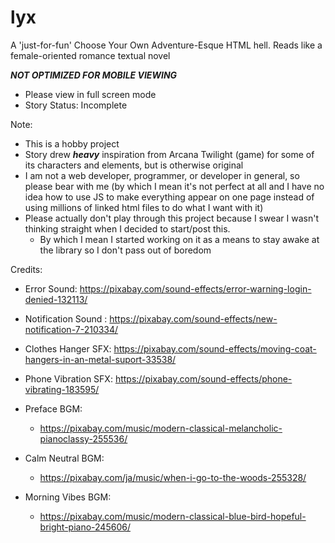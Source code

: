 # lyx
A 'just-for-fun' Choose Your Own Adventure-Esque HTML hell. Reads like a female-oriented romance textual novel

***NOT OPTIMIZED FOR MOBILE VIEWING***
- Please view in full screen mode
- Story Status: Incomplete

Note:
- This is a hobby project
- Story drew ***heavy*** inspiration from Arcana Twilight (game) for some of its characters and elements, but is otherwise original
- I am not a web developer, programmer, or developer in general, so please bear with me (by which I mean it's not perfect at all and I have no idea how to use JS to make everything appear on one page instead of using millions of linked html files to do what I want with it)
- Please actually don't play through this project because I swear I wasn't thinking straight when I decided to start/post this.
  - By which I mean I started working on it as a means to stay awake at the library so I don't pass out of boredom

Credits:
- Error Sound: https://pixabay.com/sound-effects/error-warning-login-denied-132113/ 
- Notification Sound : https://pixabay.com/sound-effects/new-notification-7-210334/
- Clothes Hanger SFX: https://pixabay.com/sound-effects/moving-coat-hangers-in-an-metal-suport-33538/
- Phone Vibration SFX: https://pixabay.com/sound-effects/phone-vibrating-183595/
  
- Preface BGM:
  - https://pixabay.com/music/modern-classical-melancholic-pianoclassy-255536/
- Calm Neutral BGM:
  - https://pixabay.com/ja/music/when-i-go-to-the-woods-255328/
- Morning Vibes BGM:
  - https://pixabay.com/music/modern-classical-blue-bird-hopeful-bright-piano-245606/ 
